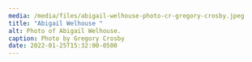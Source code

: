 ```yaml
---
media: /media/files/abigail-welhouse-photo-cr-gregory-crosby.jpeg
title: "Abigail Welhouse "
alt: Photo of Abigail Welhouse.
caption: Photo by Gregory Crosby
date: 2022-01-25T15:32:00-0500
---
```

